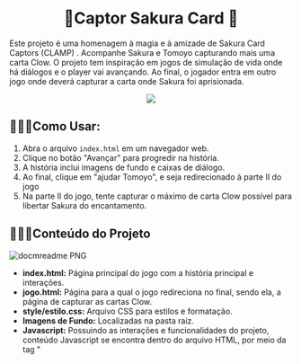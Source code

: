 
<h1 align="center"> 🌸Captor Sakura Card 🌸</h1>

Este projeto é uma homenagem à magia e à amizade de Sakura Card Captors (CLAMP) .
Acompanhe Sakura e Tomoyo capturando mais uma carta Clow.
O projeto tem inspiração em jogos de simulação de vida onde há diálogos e o player vai avançando.
Ao final, o jogador entra em outro jogo onde deverá capturar a carta onde Sakura foi aprisionada.

<p align="center"><img src="http://img.shields.io/static/v1?label=STATUS&message=EM%20DESENVOLVIMENTO&color=GREEN&style=for-the-badge"/></p>

## 🌟🌟🌟Como Usar:

1. Abra o arquivo `index.html` em um navegador web.
2. Clique no botão "Avançar" para progredir na história.
3. A história inclui imagens de fundo e caixas de diálogo.
4. Ao final, clique em "ajudar Tomoyo", e seja redirecionado à parte II do jogo
5. Na parte II do jogo, tente capturar o máximo de carta Clow possível para libertar Sakura do encantamento.

   
## 🌟🌟🌟Conteúdo do Projeto

![docmreadme PNG](https://user-images.githubusercontent.com/100203503/167860788-72093b39-19bd-40f7-991b-6ef9188128cf.png)

- **index.html:** Página principal do jogo com a história principal e interações.
- **jogo.html:** Página para a qual o jogo redireciona no final, sendo ela, a página de capturar as cartas Clow.
- **style/estilo.css:** Arquivo CSS para estilos e formatação.
- **Imagens de Fundo:** Localizadas na pasta raiz.
- **Javascript:** Possuindo as interações e funcionalidades do projeto, conteúdo Javascript se encontra dentro do arquivo HTML, por meio da tag "<script>".

  
## 🌟🌟🌟Ilustrações:

Ilustrações originais, acompanhe meu trabalho também no Instagram: 
 <br>
 <a href="https://instagram.com/ruri_kurai" target="_blank"><img src="https://img.shields.io/badge/-Instagram-%23E4405F?style=for-the-badge&logo=instagram&logoColor=white" target="_blank"></a>

## 🌟🌟🌟Prints
![tomoyo](https://github.com/JennieOliveira99/SimulatorGame/assets/117695086/7e5ca9c5-695a-4d89-b924-9afe925d46da)

![home1](https://github.com/JennieOliveira99/SimulatorGame/assets/117695086/0dc10540-9154-4925-af53-1e1394851309) 
![captor](https://github.com/JennieOliveira99/SimulatorGame/assets/117695086/a310a9d0-633b-49ea-814d-bcc3225d4035)
![win](https://github.com/JennieOliveira99/SimulatorGame/assets/117695086/6627b112-0e7f-4c9c-bd33-c20509cd734d)

![over](https://github.com/JennieOliveira99/SimulatorGame/assets/117695086/47090010-27d4-4e20-a216-5ccca2a93258)



## 🌟🌟🌟Colaboradores


<h2>🌸Jennyfer Alvim</h2> 
Programadora Web e artista apaixonada por transformar imaginação em realidade digital. 

![eu](https://github.com/JennieOliveira99/SimulatorGame/assets/117695086/19f9ea17-6846-42d8-810d-26f56fc27324)



## Licença

Este projeto está sob a [Licença MIT](LICENSE).

---
